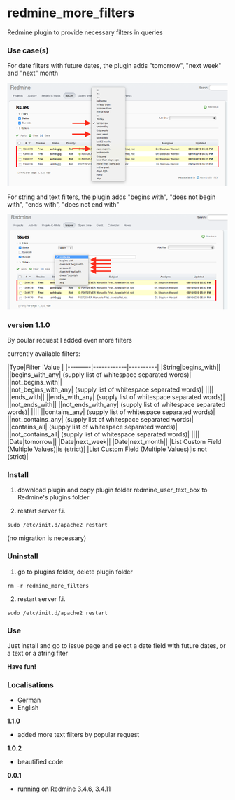 # redmine_more_filters

Redmine plugin to provide necessary filters in queries

### Use case(s)

For date filters with future dates, the plugin adds "tomorrow", "next week" and "next" month

![PNG that represents a quick overview](/doc/new_date_filters.png)

For string and text filters, the plugin adds "begins with", "does not begin with", "ends with", "does not end with"

![PNG that represents a quick overview](/doc/new_string_and_text_filters.png)

### version 1.1.0

By poular request I added even more filters

currently available filters:

|Type|Filter      |Value     |
|---––––-|------------|----------|
|String|begins_with||
||begins_with_any|   (supply list of whitespace separated words)|
||not_begins_with||  
||not_begins_with_any| (supply list of whitespace separated words)|
||||
||ends_with||
||ends_with_any|       (supply list of whitespace separated words)|
||not_ends_with||
||not_ends_with_any|   (supply list of whitespace separated words)|
||||
||contains_any|        (supply list of whitespace separated words)|
||not_contains_any|    (supply list of whitespace separated words)|
||contains_all|        (supply list of whitespace separated words)|
||not_contains_all|    (supply list of whitespace separated words)|
||||
|Date|tomorrow||
|Date|next_week||
|Date|next_month||
|List Custom Field (Multiple Values)|is (strict)|
|List Custom Field (Multiple Values)|is not (strict)|


### Install

1. download plugin and copy plugin folder redmine_user_text_box to Redmine's plugins folder 

2. restart server f.i.  

`sudo /etc/init.d/apache2 restart`

(no migration is necessary)

### Uninstall

1. go to plugins folder, delete plugin folder  

`rm -r redmine_more_filters`

2. restart server f.i. 

`sudo /etc/init.d/apache2 restart`

### Use

Just install and go to issue page and select a date field with future dates, or a text or a atring fiter

**Have fun!**

### Localisations

* German
* English

**1.1.0**
  - added more text filters by popular request

**1.0.2** 
  - beautified code


**0.0.1** 
  - running on Redmine 3.4.6, 3.4.11
